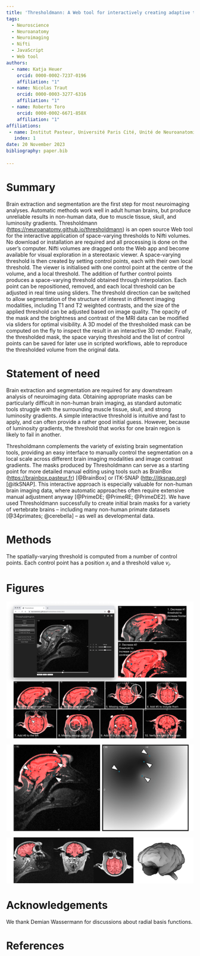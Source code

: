 ```yaml
---
title: 'Thresholdmann: A Web tool for interactively creating adaptive thresholds to segment MRI data.'  
tags:
  - Neuroscience
  - Neuroanatomy
  - Neuroimaging
  - Nifti
  - JavaScript
  - Web tool  
authors:
  - name: Katja Heuer   
    orcid: 0000-0002-7237-0196  
    affiliation: "1"
  - name: Nicolas Traut   
    orcid: 0000-0003-3277-6316  
    affiliation: "1"
  - name: Roberto Toro  
    orcid: 0000-0002-6671-858X  
    affiliation: "1"  
affiliations:
 - name: Institut Pasteur, Université Paris Cité, Unité de Neuroanatomie Appliquée et Théorique, F-75015 Paris, France  
   index: 1
date: 20 November 2023  
bibliography: paper.bib  

---
```


# Summary
Brain extraction and segmentation are the first step for most neuroimaging analyses. Automatic methods work well in adult human brains, but produce unreliable results in non-human data, due to muscle tissue, skull, and luminosity gradients. Thresholdmann (https://neuroanatomy.github.io/thresholdmann) is an open source Web tool for the interactive application of space-varying thresholds to Nifti volumes. No download or installation are required and all processing is done on the user’s computer. Nifti volumes are dragged onto the Web app and become available for visual exploration in a stereotaxic viewer. A space-varying threshold is then created by setting control points, each with their own local threshold. The viewer is initialised with one control point at the centre of the volume, and a local threshold. The addition of further control points produces a space-varying threshold obtained through interpolation. Each point can be repositioned, removed, and each local threshold can be adjusted in real time using sliders. The threshold direction can be switched to allow segmentation of the structure of interest in different imaging modalities, including T1 and T2 weighted contrasts, and the size of the applied threshold can be adjusted based on image quality. The opacity of the mask and the brightness and contrast of the MRI data can be modified via sliders for optimal visibility. A 3D model of the thresholded mask can be computed on the fly to inspect the result in an interactive 3D render. Finally, the thresholded mask, the space varying threshold and the list of control points can be saved for later use in scripted workflows, able to reproduce the thresholded volume from the original data.

# Statement of need 
Brain extraction and segmentation are required for any downstream analysis of neuroimaging data. Obtaining appropriate masks can be particularly difficult in non-human brain imaging, as standard automatic tools struggle with the surrounding muscle tissue, skull, and strong luminosity gradients. A simple interactive threshold is intuitive and fast to apply, and can often provide a rather good initial guess. However, because of luminosity gradients, the threshold that works for one brain region is likely to fail in another.  

Thresholdmann complements the variety of existing brain segmentation tools, providing an easy interface to manually control the segmentation on a local scale across different brain imaging modalities and image contrast gradients. The masks produced by Thresholdmann can serve as a starting point for more detailed manual editing using tools such as BrainBox (https://brainbox.pasteur.fr) [@BrainBox] or ITK-SNAP (http://itksnap.org) [@itkSNAP]. This interactive approach is especially valuable for non-human brain imaging data, where automatic approaches often require extensive manual adjustment anyway [@PrimeDE; @PrimeRE; @PrimeDE2]. We have used Thresholdmann successfully to create initial brain masks for a variety of vertebrate brains – including many non-human primate datasets [@34primates; @cerebella] – as well as developmental data.

# Methods
The spatially-varying threshold is computed from a number of control points. Each control point has a position $`x_i`$ and a threshold value $`v_i`$.

# Figures
![Figure 1. Thresholdmann interface and workflow. Control points (blue dots) are added by clicking at the desired position in the viewer. This adds a slider to the right, which can be used to locally adapt the threshold. The figure describes the progressive addition of control points to create a mask of the brain for a  macaque from Prime-DE site "amu" [@Brochier_etal2019; @PrimeDE].\label{fig:thresholdmann1}](https://raw.githubusercontent.com/neuroanatomy/thresholdmann/master/img/thresholdmann_fig1.png)

![Figure 2. Thresholdmann viewer. Threshold mask and corresponding threshold value. These volumes are updated in real time and can both be inspected interactively. The set of control points and the mask can be downloaded.\label{fig:thresholdmann2}](https://raw.githubusercontent.com/neuroanatomy/thresholdmann/master/img/thresholdmann_fig2.png)

![Figure 3. Thresholdmann result. We downloaded the mask presented above based on the shown set of eight control points. The brain region was sufficiently disjoint from the rest of the head so that a mathematical morphology closing was enough to completely separate it. The figure shows stereotaxic planes and a surface reconstruction of the mask.\label{fig:thresholdmann3}](https://raw.githubusercontent.com/neuroanatomy/thresholdmann/master/img/thresholdmann_fig3.png)

# Acknowledgements
We thank Demian Wassermann for discussions about radial basis functions.

# References
